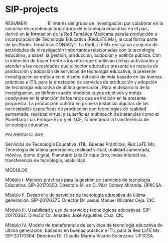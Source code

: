# SIP-projects

RESUMEN
                
El interés del grupo de investigación por colaborar en la solución de problemas prioritarios de tecnología educativa en el país, derivó en la formación de la Red Temática Mexicana para la producción e incorporación de Tecnología Educativa (RedLaTE Mx), la cual forma parte de las Redes Temáticas CONACyT. La RedLaTE Mx realiza un conjunto de actividades de investigación importantes relacionadas con la tecnología educativa, a saber  la gestión, producción, adopción y política pública. Con la intención de hacer frente a los retos que conllevan dichas actividades y atender a las necesidades que el sector educativo presenta en materia de producción y adopción de servicios de tecnología educativa, la presente investigación se enfoca en el diseño del ciclo de vida basado en las buenas prácticas e ITIL para la prestación de servicios de producción y adopción de tecnología educativa de última generación. Para el desarrollo de la investigación, se definen cuatro módulos cuyos objetivos y metas coadyuvan en la atención de los retos que se indican en la presente propuesta. La producción cubrirá en primera instancia algunas de las necesidades específicas de producción con tecnologías de realidad aumentada, realidad virtual y superficies multitouch de instancias como el Planetario Luis Enrique Erro y el ILCE, fomentando la transferencia de tecnología educativa.     


PALABRAS CLAVE

Servicios de Tecnología Educativa, ITIL, Buenas Prácticas, Red LaTE Mx, Tecnología de última generación, realidad virtual, realidad aumentada, móviles, domo digital, Planetario Luis Enrique Erro, mesa interactiva, transferencia de tecnología, usabilidad.


MÓDULOS

Módulo I. Mejores prácticas para la gestión de servicios de tecnología Educativa. SIP-20170350. Directora M. en C. Pilar Gómez Miranda. UPIICSA.

Módulo II. Desarrollo de servicios de tecnología educativa de última generación. SIP-20170375. Director Dr. Jesús Manuel Olivares Ceja. CIC.

Módulo III. Usabilidad y uso de servicios tecnológicos educativos. SIP-20170362. Director Dr. Amadeo José Argüelles Cruz. CIC.

Módulo IV. Modelo de transferencia de servicios de tecnología educativa de última generación, basados en buenas práctica e ITIL para la Red LaTE Mx. SIP-20170364. Directora Dr. Claudia Marina Vicario Solórzano. UPIICSA.






